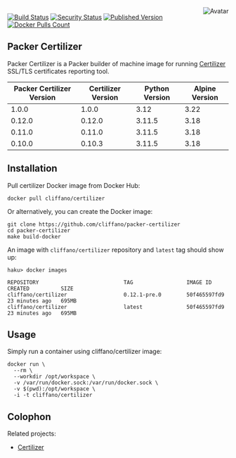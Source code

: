 <img align="right" src="https://raw.github.com/cliffano/packer-certilizer/master/avatar.jpg" alt="Avatar"/>

[![Build Status](https://github.com/cliffano/packer-certilizer/workflows/CI/badge.svg)](https://github.com/cliffano/packer-certilizer/actions?query=workflow%3ACI)
[![Security Status](https://snyk.io/test/github/cliffano/packer-certilizer/badge.svg)](https://snyk.io/test/github/cliffano/packer-certilizer)
[![Published Version](https://img.shields.io/docker/v/cliffano/certilizer.svg)](https://hub.docker.com/r/cliffano/certilizer/)
[![Docker Pulls Count](https://img.shields.io/docker/pulls/cliffano/certilizer.svg)](https://hub.docker.com/r/cliffano/certilizer/)

Packer Certilizer
-----------------

Packer Certilizer is a Packer builder of machine image for running [Certilizer](https://github.com/cliffano/certilizer) SSL/TLS certificates reporting tool.

| Packer Certilizer Version | Certilizer Version | Python Version | Alpine Version |
|---------------------------|--------------------|----------------|----------------|
| 1.0.0                     | 1.0.0              | 3.12           | 3.22           |
| 0.12.0                    | 0.12.0             | 3.11.5         | 3.18           |
| 0.11.0                    | 0.11.0             | 3.11.5         | 3.18           |
| 0.10.0                    | 0.10.3             | 3.11.5         | 3.18           |

Installation
------------

Pull certilizer Docker image from Docker Hub:

    docker pull cliffano/certilizer

Or alternatively, you can create the Docker image:

    git clone https://github.com/cliffano/packer-certilizer
    cd packer-certilizer
    make build-docker

An image with `cliffano/certilizer` repository and `latest` tag should show up:

    haku> docker images

    REPOSITORY                           TAG                 IMAGE ID       CREATED          SIZE
    cliffano/certilizer                  0.12.1-pre.0        50f465597fd9   23 minutes ago   695MB
    cliffano/certilizer                  latest              50f465597fd9   23 minutes ago   695MB

Usage
-----

Simply run a container using cliffano/certilizer image:

    docker run \
      --rm \
      --workdir /opt/workspace \
      -v /var/run/docker.sock:/var/run/docker.sock \
      -v $(pwd):/opt/workspace \
      -i -t cliffano/certilizer

Colophon
--------

Related projects:

* [Certilizer](https://github.com/cliffano/certilizer)